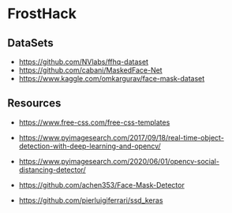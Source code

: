 # FrostHack

DataSets
--
- https://github.com/NVlabs/ffhq-dataset
- https://github.com/cabani/MaskedFace-Net
- https://www.kaggle.com/omkargurav/face-mask-dataset

Resources 
--

- https://www.free-css.com/free-css-templates

- https://www.pyimagesearch.com/2017/09/18/real-time-object-detection-with-deep-learning-and-opencv/

- https://www.pyimagesearch.com/2020/06/01/opencv-social-distancing-detector/

- https://github.com/achen353/Face-Mask-Detector
- https://github.com/pierluigiferrari/ssd_keras

